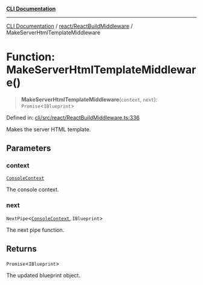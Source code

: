 [**CLI Documentation**](../../../README.md)

***

[CLI Documentation](../../../README.md) / [react/ReactBuildMiddleware](../README.md) / MakeServerHtmlTemplateMiddleware

# Function: MakeServerHtmlTemplateMiddleware()

> **MakeServerHtmlTemplateMiddleware**(`context`, `next`): `Promise`\<`IBlueprint`\>

Defined in: [cli/src/react/ReactBuildMiddleware.ts:336](https://github.com/stonemjs/cli/blob/a8ddb59abbd77ddb2870c689c0c7e80297d24c5a/src/react/ReactBuildMiddleware.ts#L336)

Makes the server HTML template.

## Parameters

### context

[`ConsoleContext`](../../../declarations/interfaces/ConsoleContext.md)

The console context.

### next

`NextPipe`\<[`ConsoleContext`](../../../declarations/interfaces/ConsoleContext.md), `IBlueprint`\>

The next pipe function.

## Returns

`Promise`\<`IBlueprint`\>

The updated blueprint object.

